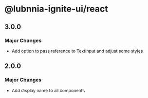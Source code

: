 # @lubnnia-ignite-ui/react

## 3.0.0

### Major Changes

- Add option to pass reference to TextInput and adjust some styles

## 2.0.0

### Major Changes

- Add display name to all components
